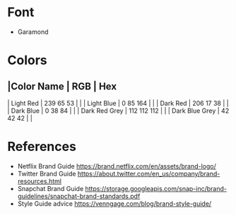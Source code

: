 # Font

- Garamond 

# Colors


|Color Name | RGB | Hex
------------------------
| Light Red | 239 65 53 | |
| Light Blue | 0 85 164 | |
| Dark Red | 206 17 38 | |
| Dark Blue | 0 38 84 | |
| Dark Red Grey | 112 112 112 | |
| Dark Blue Grey | 42 42 42 | |



# References
- Netflix Brand Guide https://brand.netflix.com/en/assets/brand-logo/
- Twitter Brand Guide https://about.twitter.com/en_us/company/brand-resources.html
- Snapchat Brand Guide https://storage.googleapis.com/snap-inc/brand-guidelines/snapchat-brand-standards.pdf
- Style Guide advice https://venngage.com/blog/brand-style-guide/